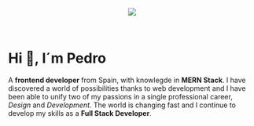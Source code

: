 <p align="center">
<img src="https://i.ibb.co/tHGYd0s/1.png" /> 
</p>
<p align="center">&nbsp;</p>

# Hi :wave:, I´m Pedro

A **frontend developer** from Spain, with knowlegde in **MERN Stack**. I have discovered a world of possibilities thanks to web development and I have been able to unify two of my passions in a single professional career, *Design* and *Development*. The world is changing fast and I continue to develop my skills as a **Full Stack Developer**.
